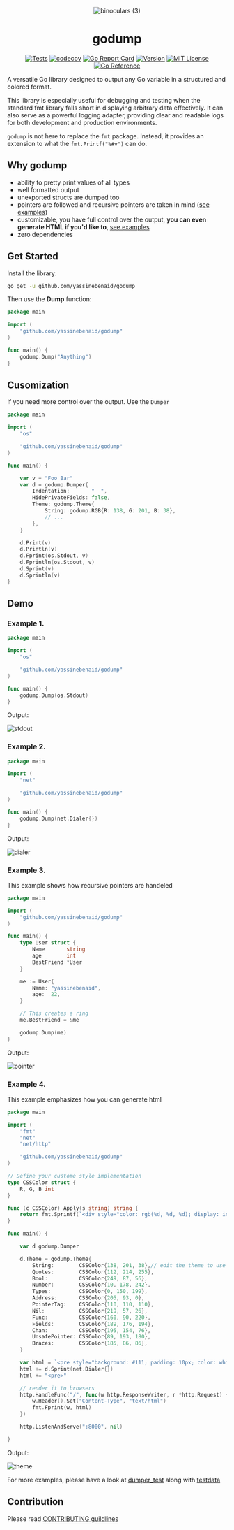 <div align="center">

<div width="50px" height="50px">

![binoculars (3)](https://github.com/yassinebenaid/godump/assets/101285507/f2d40c7a-6f5c-4dd9-9580-3accc74efeb4)

</div>

<h1> godump </h1>
</div>

<div align="center">

[![Tests](https://github.com/yassinebenaid/godump/actions/workflows/test.yml/badge.svg)](https://github.com/yassinebenaid/godump/actions/workflows/test.yml)
[![codecov](https://codecov.io/github/yassinebenaid/godump/graph/badge.svg?token=EAZNA85AIS)](https://codecov.io/github/yassinebenaid/godump)
[![Go Report Card](https://goreportcard.com/badge/github.com/yassinebenaid/godump)](https://goreportcard.com/report/github.com/yassinebenaid/godump)
[![Version](https://badge.fury.io/gh/yassinebenaid%2Fgodump.svg)](https://badge.fury.io/gh/yassinebenaid%2Fgodump)
[![MIT License](https://img.shields.io/badge/license-MIT-blue.svg)](./LICENCE)
[![Go Reference](https://pkg.go.dev/badge/github.com/yassinebenaid/godump.svg)](https://pkg.go.dev/github.com/yassinebenaid/godump)


</div>

A versatile Go library designed to output any Go variable in a structured and colored format.

This library is especially useful for debugging and testing when the standard fmt library falls short in displaying arbitrary data effectively. It can also serve as a powerful logging adapter, providing clear and readable logs for both development and production environments.

`godump` is not here to replace the `fmt` package. Instead, it provides an extension to what the `fmt.Printf("%#v")` can do.

## Why godump

- ability to pretty print values of all types
- well formatted output
- unexported structs are dumped too
- pointers are followed and recursive pointers are taken in mind ([see examples](#example-3))
- customizable, you have full control over the output, **you can even generate HTML if you'd like to**, [see examples](#example-4)
- zero dependencies

## Get Started

Install the library:

```bash
go get -u github.com/yassinebenaid/godump
```

Then use the **Dump** function:

```go
package main

import (
	"github.com/yassinebenaid/godump"
)

func main() {
	godump.Dump("Anything")
}

```

## Cusomization

If you need more control over the output. Use the `Dumper`

```go
package main

import (
	"os"

	"github.com/yassinebenaid/godump"
)

func main() {

	var v = "Foo Bar"
	var d = godump.Dumper{
		Indentation:       "  ",
		HidePrivateFields: false,
		Theme: godump.Theme{
			String: godump.RGB{R: 138, G: 201, B: 38},
			// ...
		},
	}

	d.Print(v)
	d.Println(v)
	d.Fprint(os.Stdout, v)
	d.Fprintln(os.Stdout, v)
	d.Sprint(v)
	d.Sprintln(v)
}

```

## Demo

### Example 1.

```go
package main

import (
	"os"

	"github.com/yassinebenaid/godump"
)

func main() {
	godump.Dump(os.Stdout)
}

```

Output:

![stdout](./demo/stdout.png)

### Example 2.

```go
package main

import (
	"net"

	"github.com/yassinebenaid/godump"
)

func main() {
	godump.Dump(net.Dialer{})
}

```

Output:

![dialer](./demo/dialer.png)

### Example 3.

This example shows how recursive pointers are handeled

```go
package main

import (
	"github.com/yassinebenaid/godump"
)

func main() {
	type User struct {
		Name       string
		age        int
		BestFriend *User
	}

	me := User{
		Name: "yassinebenaid",
		age:  22,
	}

    // This creates a ring
	me.BestFriend = &me

	godump.Dump(me)
}
```

Output:

![pointer](./demo/pointer.png)

### Example 4.

This example emphasizes how you can generate html

```go
package main

import (
	"fmt"
	"net"
	"net/http"

	"github.com/yassinebenaid/godump"
)

// Define your custome style implementation
type CSSColor struct {
	R, G, B int
}

func (c CSSColor) Apply(s string) string {
	return fmt.Sprintf(`<div style="color: rgb(%d, %d, %d); display: inline-block">%s</div>`, c.R, c.G, c.B, s)
}

func main() {

	var d godump.Dumper

	d.Theme = godump.Theme{
		String:        CSSColor{138, 201, 38},// edit the theme to use your implementation
		Quotes:        CSSColor{112, 214, 255},
		Bool:          CSSColor{249, 87, 56},
		Number:        CSSColor{10, 178, 242},
		Types:         CSSColor{0, 150, 199},
		Address:       CSSColor{205, 93, 0},
		PointerTag:    CSSColor{110, 110, 110},
		Nil:           CSSColor{219, 57, 26},
		Func:          CSSColor{160, 90, 220},
		Fields:        CSSColor{189, 176, 194},
		Chan:          CSSColor{195, 154, 76},
		UnsafePointer: CSSColor{89, 193, 180},
		Braces:        CSSColor{185, 86, 86},
	}

	var html = `<pre style="background: #111; padding: 10px; color: white">`
	html += d.Sprint(net.Dialer{})
	html += "<pre>"

    // render it to browsers
	http.HandleFunc("/", func(w http.ResponseWriter, r *http.Request) {
		w.Header().Set("Content-Type", "text/html")
		fmt.Fprint(w, html)
	})

	http.ListenAndServe(":8000", nil)

}

```

Output:

![theme](./demo/theme.png)

For more examples, please have a look at [dumper_test](./dumper_test.go) along with [testdata](./testdata)

## Contribution

Please read [CONTRIBUTING guildlines](.github/CONTRIBUTING.md)

